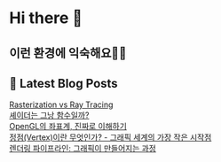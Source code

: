 # Hi there 👋

## 이런 환경에 익숙해요✍🏼

## 📕 Latest Blog Posts

<a href=https://onepaperhoon.tistory.com/6>Rasterization vs Ray Tracing</a></br><a href=https://onepaperhoon.tistory.com/5>셰이더는 그낭 함수일까?</a></br><a href=https://onepaperhoon.tistory.com/4>OpenGL의 좌표계, 진짜로 이해하기</a></br><a href=https://onepaperhoon.tistory.com/3>정점(Vertex)이란 무엇인가? - 그래픽 세계의 가장 작은 시작점</a></br><a href=https://onepaperhoon.tistory.com/2>렌더링 파이프라인: 그래픽이 만들어지는 과정</a></br>